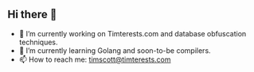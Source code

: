 ## Hi there 👋
- 🔭 I’m currently working on Timterests.com and database obfuscation techniques.
- 🌱 I’m currently learning Golang and soon-to-be compilers.
- 📫 How to reach me: timscott@timterests.com
<!--
**Skylardo/Skylardo** is a ✨ _special_ ✨ repository because its `README.md` (this file) appears on your GitHub profile.

Here are some ideas to get you started:

- 🔭 I’m currently working on ...
- 🌱 I’m currently learning ...
- 👯 I’m looking to collaborate on ...
- 🤔 I’m looking for help with ...
- 💬 Ask me about ...
- 📫 How to reach me: ...
- 😄 Pronouns: ...
- ⚡ Fun fact: ...
-->

